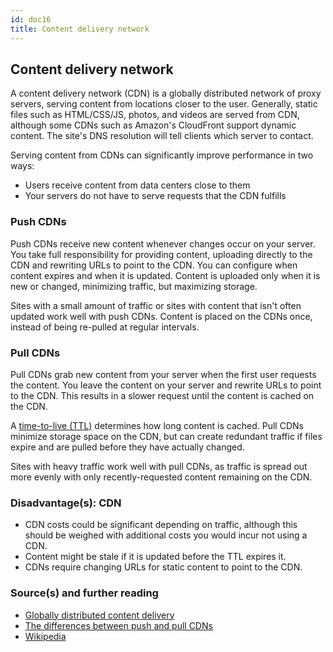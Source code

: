 ```yaml
---
id: doc16
title: Content delivery network
---
```

    
## Content delivery network

A content delivery network (CDN) is a globally distributed network of proxy servers, serving content from locations closer to the user.  Generally, static files such as HTML/CSS/JS, photos, and videos are served from CDN, although some CDNs such as Amazon's CloudFront support dynamic content.  The site's DNS resolution will tell clients which server to contact.

Serving content from CDNs can significantly improve performance in two ways:

-   Users receive content from data centers close to them
-   Your servers do not have to serve requests that the CDN fulfills

### Push CDNs

Push CDNs receive new content whenever changes occur on your server.  You take full responsibility for providing content, uploading directly to the CDN and rewriting URLs to point to the CDN.  You can configure when content expires and when it is updated.  Content is uploaded only when it is new or changed, minimizing traffic, but maximizing storage.

Sites with a small amount of traffic or sites with content that isn't often updated work well with push CDNs.  Content is placed on the CDNs once, instead of being re-pulled at regular intervals.

### Pull CDNs

Pull CDNs grab new content from your server when the first user requests the content.  You leave the content on your server and rewrite URLs to point to the CDN.  This results in a slower request until the content is cached on the CDN.

A [time-to-live (TTL)](https://en.wikipedia.org/wiki/Time_to_live) determines how long content is cached.  Pull CDNs minimize storage space on the CDN, but can create redundant traffic if files expire and are pulled before they have actually changed.

Sites with heavy traffic work well with pull CDNs, as traffic is spread out more evenly with only recently-requested content remaining on the CDN.

### Disadvantage(s): CDN

-   CDN costs could be significant depending on traffic, although this should be weighed with additional costs you would incur not using a CDN.
-   Content might be stale if it is updated before the TTL expires it.
-   CDNs require changing URLs for static content to point to the CDN.

### Source(s) and further reading

-   [Globally distributed content delivery](https://figshare.com/articles/Globally_distributed_content_delivery/6605972)
-   [The differences between push and pull CDNs](http://www.travelblogadvice.com/technical/the-differences-between-push-and-pull-cdns/)
-   [Wikipedia](https://en.wikipedia.org/wiki/Content_delivery_network)

